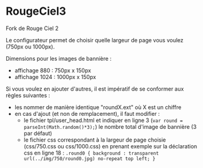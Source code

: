 # RougeCiel3
Fork de Rouge Ciel 2

Le configurateur permet de choisir quelle largeur de page vous voulez (750px ou 1000px).

Dimensions pour les images de bannière :
- affichage 880 : 750px x 150px
- affichage 1024 : 1000px x 150px

Si vous voulez en ajouter d'autres, il est impératif de se conformer aux règles suivantes :
- les nommer de manière identique "roundX.ext" où X est un chiffre
- en cas d'ajout (et non de remplacement), il faut modifier :
  * le fichier tpl/user_head.html et indiquer en ligne 3 (```var round = parseInt(Math.random()*3);```) le nombre total d'image de bannière (3 par défaut)
  * le fichier css correspondant à la largeur de page choisie (css/750.css ou css/1000.css) en prenant exemple sur la déclaration css en ligne 18 : ```.round0 { background : transparent url(../img/750/round0.jpg) no-repeat top left; }```
